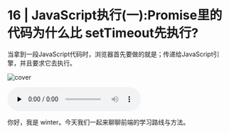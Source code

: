 # 16 | JavaScript执行(一):Promise里的代码为什么比 setTimeout先执行?

当拿到一段JavaScript代码时，浏览器首先要做的就是；传递给JavaScript引擎，并且要求它去执行。

![cover](https://static001.geekbang.org/resource/image/bb/21/bb38fb7c1073eaee1755f81131f11d21.jpg)

<audio id="audio" controls="" preload="none">
    <source id="mp3" src="/mp3/16.mp3">
</audio>

你好，我是 winter。今天我们一起来聊聊前端的学习路线与方法。